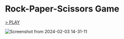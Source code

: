 # Rock-Paper-Scissors Game

[> PLAY](https://djolemtr.github.io/RockPaperScissors/)

![Screenshot from 2024-02-03 14-31-11](https://github.com/djolemtr/RockPaperScissors/assets/113414071/96f65b8d-048f-4438-8949-521d595a9e98)


